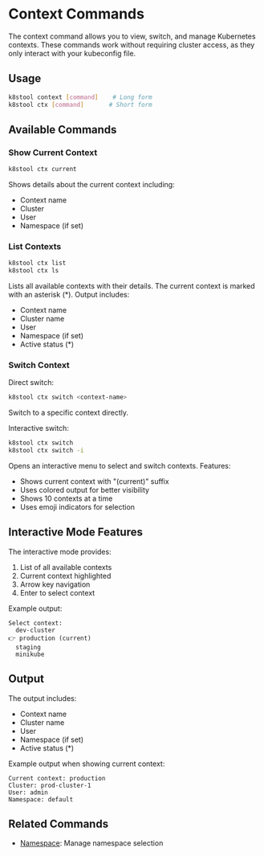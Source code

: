 # Context Commands

The context command allows you to view, switch, and manage Kubernetes contexts. These commands work without requiring cluster access, as they only interact with your kubeconfig file.

## Usage

```bash
k8stool context [command]    # Long form
k8stool ctx [command]       # Short form
```

## Available Commands

### Show Current Context
```bash
k8stool ctx current
```
Shows details about the current context including:
- Context name
- Cluster
- User
- Namespace (if set)

### List Contexts
```bash
k8stool ctx list
k8stool ctx ls
```
Lists all available contexts with their details. The current context is marked with an asterisk (*).
Output includes:
- Context name
- Cluster name
- User
- Namespace (if set)
- Active status (*)

### Switch Context
Direct switch:
```bash
k8stool ctx switch <context-name>
```
Switch to a specific context directly.

Interactive switch:
```bash
k8stool ctx switch
k8stool ctx switch -i
```
Opens an interactive menu to select and switch contexts. Features:
- Shows current context with "(current)" suffix
- Uses colored output for better visibility
- Shows 10 contexts at a time
- Uses emoji indicators for selection

## Interactive Mode Features

The interactive mode provides:
1. List of all available contexts
2. Current context highlighted
3. Arrow key navigation
4. Enter to select context

Example output:
```
Select context:
  dev-cluster
👉 production (current)
  staging
  minikube
```

## Output

The output includes:
- Context name
- Cluster name
- User
- Namespace (if set)
- Active status (*)

Example output when showing current context:
```
Current context: production
Cluster: prod-cluster-1
User: admin
Namespace: default
```

## Related Commands

- [Namespace](namespace.md): Manage namespace selection 